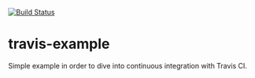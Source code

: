 [![Build Status](https://travis-ci.org/htsili/travis-example.svg?branch=master)](https://travis-ci.org/htsili/travis-example)

# travis-example
Simple example in order to dive into continuous integration with Travis CI.